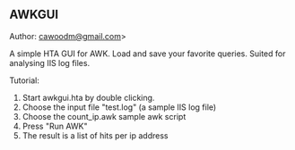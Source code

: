
AWKGUI
------
Author: cawoodm@gmail.com>

A simple HTA GUI for AWK.
Load and save your favorite queries.
Suited for analysing IIS log files.

Tutorial:

1. Start awkgui.hta by double clicking.
2. Choose the input file "test.log" (a sample IIS log file)
3. Choose the count_ip.awk sample awk script
4. Press "Run AWK"
5. The result is a list of hits per ip address